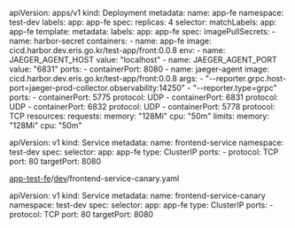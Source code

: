 apiVersion: apps/v1
kind: Deployment
metadata:
  name: app-fe
  namespace: test-dev
  labels:
    app: app-fe
spec:
  replicas: 4
  selector:
    matchLabels:
      app: app-fe
  template:
    metadata:
      labels:
        app: app-fe
    spec:
      imagePullSecrets:
        - name: harbor-secret
      containers:
        - name: app-fe
          image: cicd.harbor.dev.eris.go.kr/test-app/front:0.0.8
          env:
            - name: JAEGER_AGENT_HOST
              value: "localhost"
            - name: JAEGER_AGENT_PORT
              value: "6831"
          ports:
            - containerPort: 8080
        - name: jaeger-agent
          image: cicd.harbor.dev.eris.go.kr/test-app/front:0.0.8
          args:
            - "--reporter.grpc.host-port=jaeger-prod-collector.observability:14250"
            - "--reporter.type=grpc"
          ports:
            - containerPort: 5775
              protocol: UDP
            - containerPort: 6831
              protocol: UDP
            - containerPort: 6832
              protocol: UDP
            - containerPort: 5778
              protocol: TCP
          resources:
            requests:
              memory: "128Mi"
              cpu: "50m"
            limits:
              memory: "128Mi"
              cpu: "50m"

apiVersion: v1
kind: Service
metadata:
  name: frontend-service
  namespace: test-dev
spec:
  selector:
    app: app-fe
  type: ClusterIP
  ports:
    - protocol: TCP
      port: 80
      targetPort: 8080



[app-test-fe](https://gitea.dev.eris.go.kr/git-ops/app-test-fe/src/branch/main "app-test-fe")/[dev](https://gitea.dev.eris.go.kr/git-ops/app-test-fe/src/branch/main/dev "dev")/frontend-service-canary.yaml

apiVersion: v1
kind: Service
metadata:
  name: frontend-service-canary
  namespace: test-dev
spec:
  selector:
    app: app-fe
  type: ClusterIP
  ports:
    - protocol: TCP
      port: 80
      targetPort: 8080